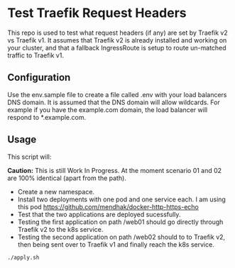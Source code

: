 # Test Traefik Request Headers

This repo is used to test what request headers (if any) are set by Traefik v2 vs Traefik v1. It assumes that Traefik v2 is already installed and working on your cluster, and that a fallback IngressRoute is setup to route un-matched traffic to Traefik v1.

## Configuration

Use the env.sample file to create a file called .env with your load balancers DNS domain. It is assumed that the
DNS domain will allow wildcards. For example if you have the example.com domain, the load balancer will respond to
*.example.com.

## Usage

This script will:

**Caution:** This is still Work In Progress. At the moment scenario 01 and 02 are 100% identical (apart from the path).

- Create a new namespace.
- Install two deployments with one pod and one service each. I am using this pod <https://github.com/mendhak/docker-http-https-echo>
- Test that the two applications are deployed sucessfully.
- Testing the first application on path /web01 should go directly through Traefik v2 to the k8s service.
- Testing the second application on path /web02 should to to Traefik v2, then being sent over to Traefik v1 and finally reach the k8s service.

```bash
./apply.sh
```
